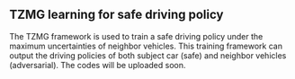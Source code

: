 ## TZMG learning for safe driving policy

The TZMG framework is used to train a safe driving policy under the maximum uncertainties of neighbor vehicles. This training framework can output the driving policies of both subject car (safe) and neighbor vehicles (adversarial). The codes will be uploaded soon. 

